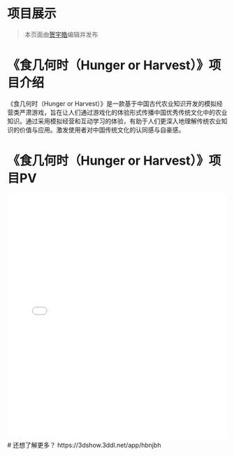 # 项目展示
> 本页面由[贺宇皓](../社团介绍/成员.md)编辑并发布
# 《食几何时（Hunger or Harvest）》项目介绍
《食几何时（Hunger or Harvest）》是一款基于中国古代农业知识开发的模拟经营类严肃游戏，旨在让人们通过游戏化的体验形式传播中国优秀传统文化中的农业知识。通过采用模拟经营和互动学习的体验，有助于人们更深入地理解传统农业知识的价值与应用。激发使用者对中国传统文化的认同感与自豪感。
# 《食几何时（Hunger or Harvest）》项目PV
<div style="position: relative; width: 100%; max-width: 1000px; margin: 0 auto;">
  <iframe 
      src="//player.bilibili.com/player.html?isOutside=true&aid=114873648286905&bvid=BV1mbu2zHEmp&cid=31127110675&p=1" 
      style="width: 100%; height: 562px;" 
      frameborder="no" 
      allowfullscreen="true">
  </iframe>
</div>
# 还想了解更多？
https://3dshow.3ddl.net/app/hbnjbh
